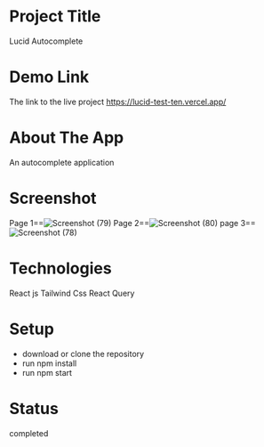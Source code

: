 # Project Title

Lucid Autocomplete

# Demo Link

The link to the live project  https://lucid-test-ten.vercel.app/

# About The App

An autocomplete application

# Screenshot 

Page 1==![Screenshot (79)](https://github.com/mbk97/lucid-test/assets/63726675/78a13610-f068-4022-967c-2de2b793c725)
Page 2==![Screenshot (80)](https://github.com/mbk97/lucid-test/assets/63726675/21ac5449-aceb-4d41-8e9e-37c16f45b59d)
page 3==![Screenshot (78)](https://github.com/mbk97/lucid-test/assets/63726675/3bd58e22-daba-4085-8235-c77a177d1e0f)

# Technologies

React js
Tailwind Css
React Query

# Setup

* download or clone the repository
* run npm install
* run npm start

# Status

completed
